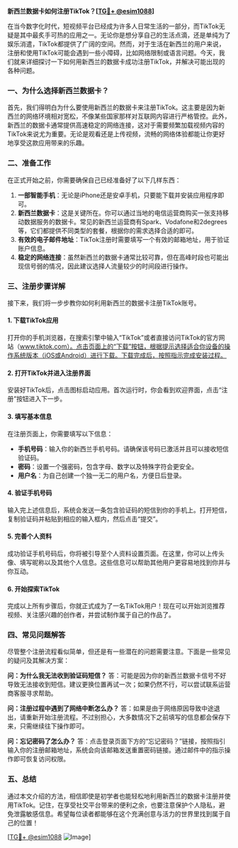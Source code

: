**新西兰数据卡如何注册TikTok？[[TG💪+ @esim1088](https://t.me/s/esim1088)]**

在当今数字化时代，短视频平台已经成为许多人日常生活的一部分，而TikTok无疑是其中最炙手可热的应用之一。无论你是想分享自己的生活点滴，还是单纯为了娱乐消遣，TikTok都提供了广阔的空间。然而，对于生活在新西兰的用户来说，注册和使用TikTok可能会遇到一些小障碍，比如网络限制或语言问题。今天，我们就来详细探讨一下如何用新西兰的数据卡成功注册TikTok，并解决可能出现的各种问题。

### 一、为什么选择新西兰数据卡？

首先，我们得明白为什么要使用新西兰的数据卡来注册TikTok。这主要是因为新西兰的网络环境相对宽松，不像某些国家那样对互联网内容进行严格管控。此外，新西兰的数据卡通常提供高速稳定的网络连接，这对于需要频繁加载视频内容的TikTok来说尤为重要。无论是观看还是上传视频，流畅的网络体验都能让你更好地享受这款应用带来的乐趣。

### 二、准备工作

在正式开始之前，你需要确保自己已经准备好了以下几样东西：

1. **一部智能手机**：无论是iPhone还是安卓手机，只要能下载并安装应用程序即可。
2. **新西兰数据卡**：这是关键所在。你可以通过当地的电信运营商购买一张支持移动数据服务的数据卡。常见的新西兰运营商有Spark、Vodafone和2degrees等，它们都提供不同类型的套餐，根据你的需求选择合适的即可。
3. **有效的电子邮件地址**：TikTok注册时需要填写一个有效的邮箱地址，用于验证账户信息。
4. **稳定的网络连接**：虽然新西兰的数据卡通常比较可靠，但在高峰时段也可能出现信号弱的情况，因此建议选择人流量较少的时间段进行操作。

### 三、注册步骤详解

接下来，我们将一步步教你如何利用新西兰的数据卡注册TikTok账号。

#### 1. 下载TikTok应用

打开你的手机浏览器，在搜索引擎中输入“TikTok”或者直接访问TikTok的官方网站（www.tiktok.com）。点击页面上的“下载”按钮，根据提示选择适合你设备的操作系统版本（iOS或Android）进行下载。下载完成后，按照指示完成安装过程。

#### 2. 打开TikTok并进入注册界面

安装好TikTok后，点击图标启动应用。首次运行时，你会看到欢迎界面，点击“注册”按钮进入下一步。

#### 3. 填写基本信息

在注册页面上，你需要填写以下信息：
- **手机号码**：输入你的新西兰手机号码。请确保该号码已激活并且可以接收短信验证码。
- **密码**：设置一个强密码，包含字母、数字以及特殊字符会更安全。
- **用户名**：为自己创建一个独一无二的用户名，方便日后登录。

#### 4. 验证手机号码

输入完上述信息后，系统会发送一条包含验证码的短信到你的手机上。打开短信，复制验证码并粘贴到相应的输入框内，然后点击“提交”。

#### 5. 完善个人资料

成功验证手机号码后，你将被引导至个人资料设置页面。在这里，你可以上传头像、填写昵称以及其他个人信息。这些信息可以帮助其他用户更容易地找到你并与你互动。

#### 6. 开始探索TikTok

完成以上所有步骤后，你就正式成为了一名TikTok用户！现在可以开始浏览推荐视频、关注感兴趣的创作者，并尝试制作属于自己的作品了。

### 四、常见问题解答

尽管整个注册流程看似简单，但还是有一些潜在的问题需要注意。下面是一些常见的疑问及其解决方案：

**问：为什么我无法收到验证码短信？**
答：可能是因为你的新西兰数据卡信号不好导致无法接收到短信。建议更换位置再试一次；如果仍然不行，可以尝试联系运营商客服寻求帮助。

**问：注册过程中遇到了网络中断怎么办？**
答：如果是由于网络原因导致中途退出，请重新开始注册流程。不过别担心，大多数情况下之前填写的信息都会保存下来，只需继续往下操作即可。

**问：忘记密码了怎么办？**
答：点击登录页面下方的“忘记密码？”链接，按照指引输入你的注册邮箱地址，系统会向该邮箱发送重置密码链接。通过邮件中的指示操作即可恢复访问权限。

### 五、总结

通过本文介绍的方法，相信即使是初学者也能轻松地利用新西兰的数据卡注册并使用TikTok。记住，在享受社交平台带来的便利之余，也要注意保护个人隐私，避免泄露敏感信息。希望每位读者都能够在这个充满创意与活力的世界里找到属于自己的位置！

[[TG💪+ @esim1088](https://t.me/s/esim1088) ![Image](https://i.postimg.cc/4NQfJmqS/Snipaste-2025-05-13-00-14-12.png)]